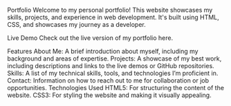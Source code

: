 Portfolio
Welcome to my personal portfolio! This website showcases my skills, projects, and experience in web development. It's built using HTML, CSS, and showcases my journey as a developer.

Live Demo
Check out the live version of my portfolio here.

Features
About Me: A brief introduction about myself, including my background and areas of expertise.
Projects: A showcase of my best work, including descriptions and links to the live demos or GitHub repositories.
Skills: A list of my technical skills, tools, and technologies I’m proficient in.
Contact: Information on how to reach out to me for collaboration or job opportunities.
Technologies Used
HTML5: For structuring the content of the website.
CSS3: For styling the website and making it visually appealing.

